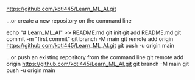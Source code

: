 https://github.com/koti445/Learn_ML_AI.git

…or create a new repository on the command line

echo "# Learn_ML_AI" >> README.md
git init
git add README.md
git commit -m "first commit"
git branch -M main
git remote add origin https://github.com/koti445/Learn_ML_AI.git
git push -u origin main


…or push an existing repository from the command line
git remote add origin https://github.com/koti445/Learn_ML_AI.git
git branch -M main
git push -u origin main
